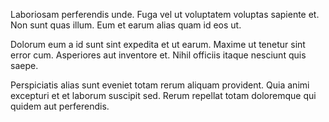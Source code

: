 Laboriosam perferendis unde. Fuga vel ut voluptatem voluptas sapiente et. Non sunt quas illum. Eum et earum alias quam id eos ut.
 Dolorum eum a id sunt sint expedita et ut earum. Maxime ut tenetur sint error cum. Asperiores aut inventore et. Nihil officiis itaque nesciunt quis saepe.
 Perspiciatis alias sunt eveniet totam rerum aliquam provident. Quia animi excepturi et et laborum suscipit sed. Rerum repellat totam doloremque qui quidem aut perferendis.